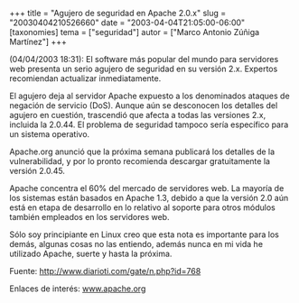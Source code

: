 +++
title = "Agujero de seguridad en Apache 2.0.x"
slug = "20030404210526660"
date = "2003-04-04T21:05:00-06:00"
[taxonomies]
tema = ["seguridad"]
autor = ["Marco Antonio Zúñiga Martínez"]
+++

(04/04/2003 18:31): El software más popular del mundo para servidores
web presenta un serio agujero de seguridad en su versión 2.x. Expertos
recomiendan actualizar inmediatamente.

<!-- more -->
El agujero deja al servidor Apache expuesto a los denominados ataques de
negación de servicio (DoS). Aunque aún se desconocen los detalles del
agujero en cuestión, trascendió que afecta a todas las versiones 2.x,
incluida la 2.0.44. El problema de seguridad tampoco sería específico
para un sistema operativo.

Apache.org anunció que la próxima semana publicará los detalles de la
vulnerabilidad, y por lo pronto recomienda descargar gratuitamente la
versión 2.0.45.

Apache concentra el 60% del mercado de servidores web. La mayoría de los
sistemas están basados en Apache 1.3, debido a que la versión 2.0 aún
está en etapa de desarrollo en lo relativo al soporte para otros módulos
también empleados en los servidores web.

Sólo soy principiante en Linux creo que esta nota es importante para los
demás, algunas cosas no las entiendo, además nunca en mi vida he
utilizado Apache, suerte y hasta la próxima.

Fuente: http://www.diarioti.com/gate/n.php?id=768

Enlaces de interés: www.apache.org

